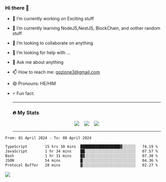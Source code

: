 ### Hi there 👋

<!--
**charlieScript/charlieScript** is a ✨ _special_ ✨ repository because its `README.md` (this file) appears on your GitHub profile.

Here are some ideas to get you started: -->

- 🔭 I’m currently working on Exciting stuff
- 🌱 I’m currently learning NodeJS,NestJS, BlockChain, and oother random stuff
- 👯 I’m looking to collaborate on anything
- 🤔 I’m looking for help with ...
- 💬 Ask me about anything
- 📫 How to reach me: gozione3@gmail.com
- 😄 Pronouns: HE/HIM
- ⚡ Fun fact:


  ---

  ### :fire: My Stats

  <div id="stats" align="center">
  <img src="http://github-readme-streak-stats.herokuapp.com?user=charlieScript&theme=dark&date_format=M%20j%5B%2C%20Y%5D" />&nbsp;&nbsp;&nbsp;
  <img src="https://github-readme-stats.vercel.app/api/top-langs/?username=charlieScript&layout=compact&theme=vision-friendly-dark"/>&nbsp;&nbsp;&nbsp;
  <img src="https://github-readme-stats.vercel.app/api?username=charlieScript&show_icons=true&theme=radical"/>
  </div>

  ---



<!--START_SECTION:waka-->

```txt
From: 01 April 2024 - To: 08 April 2024

TypeScript        15 hrs 30 mins  ██████████████████▓░░░░░░   74.19 %
JavaScript        1 hr 34 mins    ██░░░░░░░░░░░░░░░░░░░░░░░   07.57 %
Bash              1 hr 31 mins    █▓░░░░░░░░░░░░░░░░░░░░░░░   07.30 %
JSON              54 mins         █░░░░░░░░░░░░░░░░░░░░░░░░   04.36 %
Protocol Buffer   28 mins         ▓░░░░░░░░░░░░░░░░░░░░░░░░   02.27 %
```

<!--END_SECTION:waka-->
![](https://komarev.com/ghpvc/?username=charlieScript)
